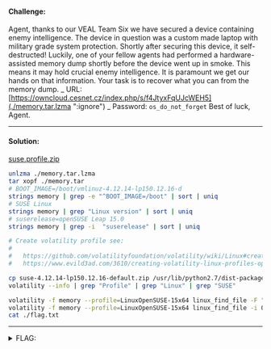 #### Challenge:

Agent, thanks to our VEAL Team Six we have secured a device containing enemy intelligence. The device in question was a custom made laptop with military grade system protection. Shortly after securing this device, it self-destructed! Luckily, one of your fellow agents had performed a hardware-assisted memory dump shortly before the device went up in smoke. This means it may hold crucial enemy intelligence. It is paramount we get our hands on that information. Your task is to recover what you can from the memory dump. _ URL: [https://owncloud.cesnet.cz/index.php/s/f4JtyxFqUJcWEH5](./memory.tar.lzma ":ignore") _ Password: `os_do_not_forget` Best of luck, Agent.

---

#### Solution:

[suse.profile.zip](./suse-4.12.14-lp150.12.16-default.zip ":ignore")

```bash
unlzma ./memory.tar.lzma
tar xopf ./memory.tar
# BOOT_IMAGE=/boot/vmlinuz-4.12.14-lp150.12.16-d
strings memory | grep -e "^BOOT_IMAGE=/boot" | sort | uniq
# SUSE Linux
strings memory | grep "Linux version" | sort | uniq
# suserelease=openSUSE Leap 15.0
strings memory | grep -i  "suserelease" | sort | uniq

# Create volatility profile see:
#
#   https://github.com/volatilityfoundation/volatility/wiki/Linux#creating-a-new-profile
#   https://www.evild3ad.com/3610/creating-volatility-linux-profiles-opensuse/

cp suse-4.12.14-lp150.12.16-default.zip /usr/lib/python2.7/dist-packages/volatility/plugins/overlays/linux
volatility --info | grep "Profile" | grep "Linux" | grep "SUSE"

volatility -f memory --profile=LinuxOpenSUSE-15x64 linux_find_file -F "/home/flab/flag.txt"
volatility -f memory --profile=LinuxOpenSUSE-15x64 linux_find_file -i 0xffff880018fcec98 -O flag.txt
cat ./flag.txt
```

---

<details><summary>FLAG:</summary>

```
CT18-TBbe-kkDK-Kui3-f9NB
```

</details>
